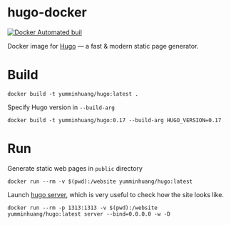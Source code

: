 # hugo-docker

[![Docker Automated buil](https://img.shields.io/badge/docker-automated-blue.svg)](https://hub.docker.com/r/yumminhuang/hugo-docker/)

Docker image for [Hugo](https://gohugo.io/) — a fast & modern static page generator.

# Build

```shell
docker build -t yumminhuang/hugo:latest .
```

Specify Hugo version in `--build-arg`

```shell
docker build -t yumminhuang/hugo:0.17 --build-arg HUGO_VERSION=0.17
```

# Run

Generate static web pages in `public` directory

```shell
docker run --rm -v $(pwd):/website yumminhuang/hugo:latest
```

Launch [hugo server](https://gohugo.io/commands/hugo_server/), which is very useful to check how the site looks like.

```shell
docker run --rm -p 1313:1313 -v $(pwd):/website yumminhuang/hugo:latest server --bind=0.0.0.0 -w -D
```
